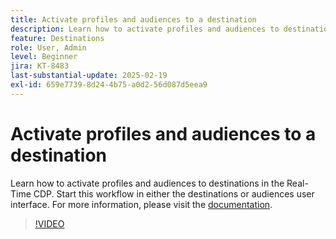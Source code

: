 ```yaml
---
title: Activate profiles and audiences to a destination
description: Learn how to activate profiles and audiences to destinations in the Real-Time CDP.
feature: Destinations
role: User, Admin
level: Beginner
jira: KT-8483
last-substantial-update: 2025-02-19
exl-id: 659e7739-8d24-4b75-a0d2-56d087d5eea9
---
```

# Activate profiles and audiences to a destination

Learn how to activate profiles and audiences to destinations in the Real-Time CDP.  Start this workflow in either the destinations or audiences user interface. For more information, please visit the [documentation](https://experienceleague.adobe.com/en/docs/experience-platform/destinations/ui/activate/activation-overview).

>[!VIDEO](https://video.tv.adobe.com/v/336046/?learn=on&enablevpops)

